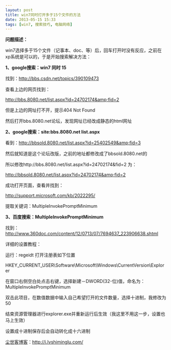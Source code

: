```yaml
---
layout: post
title: win7同时打开多于15个文件的方法
date: 2013-05-15 15:33
tags: [win7, 搜索技巧, 电脑网络]
---
```

<strong>问题描述：</strong>

win7选择多于15个文件（记事本、doc、等）后，回车打开时没有反应，之前在xp系统是可以的，于是开始搜索解决方法：

<strong>1、google搜索：win7 同时 15</strong>

找到：<a href="http://bbs.csdn.net/topics/390109473" target="_blank">http://bbs.csdn.net/topics/390109473</a>

查看上边的网页找到：

<a href="http://bbs.8080.net/list.aspx?id=24702174&amp;fid=2" target="_blank">http://bbs.8080.net/list.aspx?id=24702174&amp;fid=2</a>

但是上边的网址打不开，提示404 Not Found

然后打开bbs.8080.net论坛，发现网址已经改成静态的html网址

<strong>2、google搜索：site:bbs.8080.net list.aspx</strong>

看到：http://bbsold.8080.net/list.aspx?id=25402549&amp;fid=3

然后就知道是这个论坛改版，之前的地址都修改成了bbsold.8080.net的

所以修改http://bbs.8080.net/list.aspx?id=24702174&amp;fid=2 为：

<a href="http://bbsold.8080.net/list.aspx?id=24702174&amp;fid=2" target="_blank">http://bbsold.8080.net/list.aspx?id=24702174&amp;fid=2</a>

成功打开页面，查看并找到：

<a href="http://support.microsoft.com/kb/2022295/" target="_blank">http://support.microsoft.com/kb/2022295/</a>

提取关键词：MultipleInvokePromptMinimum

<strong>3、百度搜索：MultipleInvokePromptMinimum</strong>

找到：<a href="http://www.360doc.com/content/12/0713/07/7694637_223906638.shtml" target="_blank">http://www.360doc.com/content/12/0713/07/7694637_223906638.shtml</a>

详细的设置教程：

运行：regeidt 打开注册表如下位置

HKEY_CURRENT_USER\Software\Microsoft\Windows\CurrentVersion\Explorer

在窗口右侧空白处点击右键，选择新建－DWORD(32-位)值，命名为：MultipleInvokePromptMinimum

双击此项目，在数值数据中输入自己希望打开的文件数量，选择十进制，我修改为50

结束资源管理器进行explorer.exe并重新运行后生效（我这里不用这一步，设置也马上生效）

设置成十进制保存后会自动转化成十六进制

<a href="http://i.lvshiminglu.com/">尘世客博客</a>：<a href="http://i.lvshiminglu.com/">http://i.lvshiminglu.com/</a>

